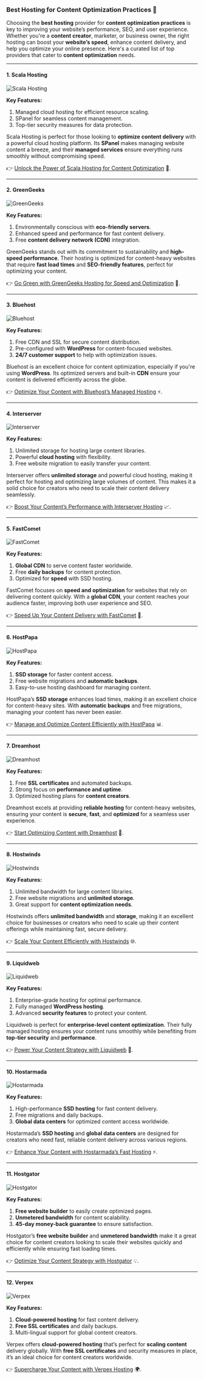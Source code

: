 ### Best Hosting for Content Optimization Practices 🚀

Choosing the **best hosting** provider for **content optimization practices** is key to improving your website’s performance, SEO, and user experience. Whether you're a **content creator**, marketer, or business owner, the right hosting can boost your **website’s speed**, enhance content delivery, and help you optimize your online presence. Here's a curated list of top providers that cater to **content optimization** needs.

---

#### 1. Scala Hosting 
![Scala Hosting](https://i.imgur.com/uJ5JIK3.png "Scala Web Hosting")

**Key Features:**
1. Managed cloud hosting for efficient resource scaling.
2. SPanel for seamless content management.
3. Top-tier security measures for data protection.

Scala Hosting is perfect for those looking to **optimize content delivery** with a powerful cloud hosting platform. Its **SPanel** makes managing website content a breeze, and their **managed services** ensure everything runs smoothly without compromising speed.

👉 [Unlock the Power of Scala Hosting for Content Optimization](https://snipitx.com/scala-jy) 🌟.

---

#### 2. GreenGeeks 
![GreenGeeks](https://i.imgur.com/eEwuntu.jpg "GreenGeeks Hosting")

**Key Features:**
1. Environmentally conscious with **eco-friendly servers**.
2. Enhanced speed and performance for fast content delivery.
3. Free **content delivery network (CDN)** integration.

GreenGeeks stands out with its commitment to sustainability and **high-speed performance**. Their hosting is optimized for content-heavy websites that require **fast load times** and **SEO-friendly features**, perfect for optimizing your content.

👉 [Go Green with GreenGeeks Hosting for Speed and Optimization](https://snipitx.com/greengeeks-jy) 🌱.

---

#### 3. Bluehost 
![Bluehost](https://i.imgur.com/PasFF9E.jpeg "Bluehost Hosting")

**Key Features:**
1. Free CDN and SSL for secure content distribution.
2. Pre-configured with **WordPress** for content-focused websites.
3. **24/7 customer support** to help with optimization issues.

Bluehost is an excellent choice for content optimization, especially if you're using **WordPress**. Its optimized servers and built-in **CDN** ensure your content is delivered efficiently across the globe.

👉 [Optimize Your Content with Bluehost’s Managed Hosting](https://snipitx.com/bluehost-jy) ⚡.

---

#### 4. Interserver 
![Interserver](https://i.imgur.com/OM5dOEW.jpeg "Interserver Hosting")

**Key Features:**
1. Unlimited storage for hosting large content libraries.
2. Powerful **cloud hosting** with flexibility.
3. Free website migration to easily transfer your content.

Interserver offers **unlimited storage** and powerful cloud hosting, making it perfect for hosting and optimizing large volumes of content. This makes it a solid choice for creators who need to scale their content delivery seamlessly.

👉 [Boost Your Content’s Performance with Interserver Hosting](https://snipitx.com/interserver-jy) 📈.

---

#### 5. FastComet 
![FastComet](https://i.imgur.com/7qgXuWp.png "FastComet Hosting")

**Key Features:**
1. **Global CDN** to serve content faster worldwide.
2. Free **daily backups** for content protection.
3. Optimized for **speed** with SSD hosting.

FastComet focuses on **speed and optimization** for websites that rely on delivering content quickly. With a **global CDN**, your content reaches your audience faster, improving both user experience and SEO.

👉 [Speed Up Your Content Delivery with FastComet](https://snipitx.com/fastcomet-jy) 🚀.

---

#### 6. HostPapa 
![HostPapa](https://i.imgur.com/ouDTkvl.jpeg "HostPapa Hosting")

**Key Features:**
1. **SSD storage** for faster content access.
2. Free website migrations and **automatic backups**.
3. Easy-to-use hosting dashboard for managing content.

HostPapa’s **SSD storage** enhances load times, making it an excellent choice for content-heavy sites. With **automatic backups** and free migrations, managing your content has never been easier.

👉 [Manage and Optimize Content Efficiently with HostPapa](https://snipitx.com/hostpapa-jy) 📊.

---

#### 7. Dreamhost 
![Dreamhost](https://i.imgur.com/rXIg8ip.jpeg "Dreamhost Hosting")

**Key Features:**
1. Free **SSL certificates** and automated backups.
2. Strong focus on **performance and uptime**.
3. Optimized hosting plans for **content creators**.

Dreamhost excels at providing **reliable hosting** for content-heavy websites, ensuring your content is **secure**, **fast**, and **optimized** for a seamless user experience.

👉 [Start Optimizing Content with Dreamhost](https://snipitx.com/dreamhost-jy) 🔧.

---

#### 8. Hostwinds 
![Hostwinds](https://i.imgur.com/53aSNXx.jpeg "Hostwinds Hosting")

**Key Features:**
1. Unlimited bandwidth for large content libraries.
2. Free website migrations and **unlimited storage**.
3. Great support for **content optimization needs**.

Hostwinds offers **unlimited bandwidth** and **storage**, making it an excellent choice for businesses or creators who need to scale up their content offerings while maintaining fast, secure delivery.

👉 [Scale Your Content Efficiently with Hostwinds](https://snipitx.com/hostwinds-jy) 🌐.

---

#### 9. Liquidweb 
![Liquidweb](https://i.imgur.com/4IvT9SC.jpeg "Liquidweb Hosting")

**Key Features:**
1. Enterprise-grade hosting for optimal performance.
2. Fully managed **WordPress hosting**.
3. Advanced **security features** to protect your content.

Liquidweb is perfect for **enterprise-level content optimization**. Their fully managed hosting ensures your content runs smoothly while benefiting from **top-tier security** and **performance**.

👉 [Power Your Content Strategy with Liquidweb](https://snipitx.com/liquidweb-jy) 💼.

---

#### 10. Hostarmada 
![Hostarmada](https://i.imgur.com/KFbdf3o.jpeg "Hostarmada Hosting")

**Key Features:**
1. High-performance **SSD hosting** for fast content delivery.
2. Free migrations and daily backups.
3. **Global data centers** for optimized content access worldwide.

Hostarmada’s **SSD hosting** and **global data centers** are designed for creators who need fast, reliable content delivery across various regions.

👉 [Enhance Your Content with Hostarmada’s Fast Hosting](https://snipitx.com/hostarmada-jy) ⚡.

---

#### 11. Hostgator 
![Hostgator](https://i.imgur.com/BcVkH57.jpeg "Hostgator Hosting")

**Key Features:**
1. **Free website builder** to easily create optimized pages.
2. **Unmetered bandwidth** for content scalability.
3. **45-day money-back guarantee** to ensure satisfaction.

Hostgator’s **free website builder** and **unmetered bandwidth** make it a great choice for content creators looking to scale their websites quickly and efficiently while ensuring fast loading times.

👉 [Optimize Your Content Strategy with Hostgator](https://snipitx.com/hostgator-jy) 💡.

---

#### 12. Verpex 
![Verpex](https://i.imgur.com/6x5LhiS.jpeg "Verpex Hosting")

**Key Features:**
1. **Cloud-powered hosting** for fast content delivery.
2. **Free SSL certificates** and daily backups.
3. Multi-lingual support for global content creators.

Verpex offers **cloud-powered hosting** that’s perfect for **scaling content** delivery globally. With **free SSL certificates** and security measures in place, it’s an ideal choice for content creators worldwide.

👉 [Supercharge Your Content with Verpex Hosting](https://snipitx.com/verpex-jy) 🌍.

